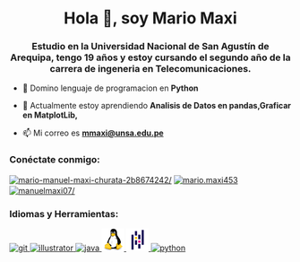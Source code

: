 <h1 align="center">Hola 👋, soy Mario Maxi</h1>
<h3 align="center"> Estudio en la Universidad Nacional de San Agustín de Arequipa, tengo 19 años y estoy cursando el segundo 
año de la carrera de ingeneria en Telecomunicaciones. </h3>


- 🔭 Domino lenguaje de programacion en **Python**

- 🌱 Actualmente estoy aprendiendo **Analisis de Datos en pandas,Graficar en MatplotLib,**

- 📫 Mi correo es **mmaxi@unsa.edu.pe**

<h3 align ="left">Conéctate conmigo:</h3>
<p align="left">
<a href="https://linkedin.com/in/mario-manuel-maxi-churata-2b8674242/" target=" blank"><img align="center" src="https://raw.githubusercontent.com/rahuldkjain/github-profile-readme-generator/master/src/images/icons/Social/linked-in-alt.svg "alt="mario-manuel-maxi-churata-2b8674242/" height="30" width="40" /></a>
<a href="https://fb.com/mario.maxi453" target="blank"><img align="center" src="https://raw.githubusercontent.com/rahuldkjain/github-profile-readme -generator/master/src/images/icons/Social/facebook.svg" alt="mario.maxi453" height="30" width="40" /></a>
<a href="https://instagram .com/manuelmaxi07/" target="blank"><img align="center" src="https://raw.githubusercontent.com/rahuldkjain/github-profile-readme-generator/master/src/images/icons/ Social/instagram.svg" alt="manuelmaxi07/" height="30" width="40" /></a>
</p>

<h3 align="left">Idiomas y Herramientas:</h3>
<p align="left"> <a href="https://git-scm.com/" target="_blank" rel="noreferrer"> <img src="https://www.vectorlogo.zone/ logos/git-scm/git-scm-icon.svg" alt="git" width="40" height="40"/> </a> <a href="https://www.adobe.com/ in/products/illustrator.html" target="_blank" rel="noreferrer"> <img src="https://www.vectorlogo.zone/logos/adobe_illustrator/adobe_illustrator-icon.svg" alt="illustrator" ancho ="40" height="40"/> </a> <a href="https://www.java.com" target="_blank" rel="noreferrer"> <img src="https:// raw.githubusercontent.com/devicons/devicon/master/icons/java/java-original.svg" alt="java" width="40" height="40"/> </a> <a href="https://www. linux.org/" target="_blank" rel="noreferrer"> <img src="https://raw.githubusercontent.com/devicons/devicon/master/icons/linux/linux-original.svg" alt=" linux" width="40" height="40"/> </a> <a href="https://pandas.pydata.org/" target="_blank" rel="noreferrer"> <img src=" https://raw.githubusercontent.com/devicons/devicon/2ae2a900d2f041da66e950e4d48052658d850630/icons/pandas/pandas-original.svg" alt="pandas" width="40" height="40"/> </a><a href="https://www.python.org" target="_blank" rel="noreferrer"> <img src="https://raw.githubusercontent.com/devicons/devicon/master/icons/python /python-original.svg" alt="python" ancho="40" altura="40"/> </a> </p>

